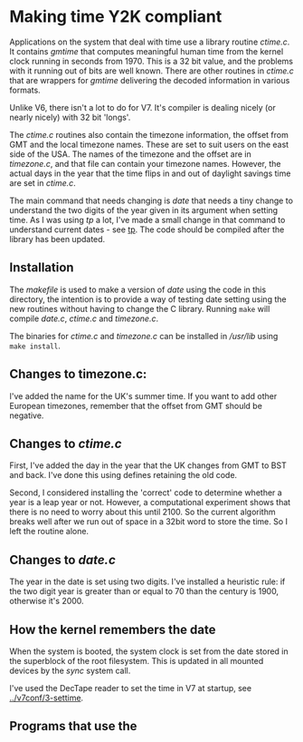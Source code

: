 # Making time Y2K compliant

Applications on the system that deal with time use a library routine _ctime.c_. It contains _gmtime_ that computes meaningful human time from the kernel clock running in seconds from 1970. This is a 32 bit value, and the problems with it running out of bits are well known. There are other routines in _ctime.c_ that are wrappers for _gmtime_ delivering the decoded information in various formats.

Unlike V6, there isn't a lot to do for V7. It's compiler is dealing nicely (or nearly nicely) with 32 bit 'longs'.

The _ctime.c_ routines also contain the timezone information, the offset from GMT and the local timezone names. These are set to suit users on the east side of the USA. The names of the timezone and the offset are in _timezone.c_, and that file can contain your timezone names. However, the actual days in the year that the time flips in and out of daylight savings time are set in _ctime.c_.

The main command that needs changing is _date_ that needs a tiny change to understand the two digits of the year given in its argument when setting time. As I was using _tp_ a lot, I've made a small change in that command to understand current dates - see [tp](tp).  The code should be compiled after the library has been updated.

## Installation

The _makefile_ is used to make a version of _date_ using the code in this directory, the intention is to provide a way of testing date setting using the new routines without having to change the C library. Running ```make``` will compile _date.c_, _ctime.c_ and _timezone.c_.

The binaries for  _ctime.c_ and _timezone.c_  can be installed in _/usr/lib_ using ```make install```.

## Changes to timezone.c:

I've added the name for the UK's summer time. If you want to add other European timezones, remember that the offset from GMT should be negative.

## Changes to _ctime.c_

First, I've added the day in the year that the UK changes from GMT to BST and back. I've done this using defines retaining the old code.

Second, I considered installing the 'correct' code to determine whether a year is a leap year or not. However, a computational experiment shows that there is no need to worry about this until 2100. So the current algorithm breaks well after we run out of space in a 32bit word to store the time. So I left the routine alone.

## Changes to _date.c_

The year in the date is set using two digits. I've installed a heuristic rule: if the two digit year is greater than or equal to 70 than the century is 1900, otherwise it's 2000.

## How the kernel remembers the date

When the system is booted, the system clock is set from the date stored in the superblock of the root filesystem. This is updated in all mounted devices by the _sync_ system call.

I've used the DecTape reader to set the time in V7 at startup, see [../v7conf/3-settime](../v7conf/3-settime).

## Programs that use the
